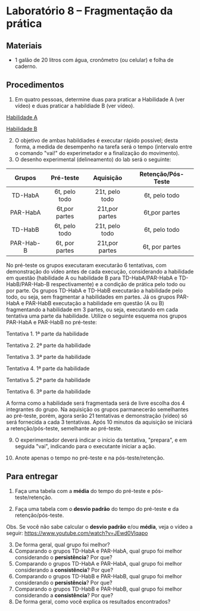 # Laboratório 8 – Fragmentação da prática 

## Materiais
- 1 galão de 20 litros com água, cronômetro (ou celular) e folha de caderno.
## Procedimentos 
1. Em quatro pessoas, determine duas para praticar a Habilidade A (ver vídeo) e duas praticar a habildiade B (ver vídeo).

[Habilidade A](https://youtube.com/shorts/qMHxcXy-AqQ)

[Habilidade B](https://youtu.be/rye73646a0A)
   
2. O objetivo de ambas habildiades é executar rápido possível; desta forma, a medida de desempenho na tarefa será o tempo (intervalo entre o comando "vai!" do experimetador e a finalização do movimento). 
3. O desenho experimental (delineamento) do lab será o seguinte:

| Grupos | Pré-teste| Aquisição | Retenção/Pós-Teste |
|:-----------:|:-----------:|:-----------:|:-----------:|
|TD-HabA | 6t, pelo todo| 21t, pelo todo | 6t, pelo todo|
|PAR-HabA| 6t,por partes | 21t,por partes  |6t,por partes|
|TD-HabB | 6t, pelo todo| 21t, pelo todo  |6t, pelo todo|
|PAR-Hab-B | 6t, por partes| 21t,por partes |6t, por partes|


No pré-teste os grupos executaram executarão 6 tentativas, com demonstração do vídeo antes de cada execução, considerando a habilidade em questão (habilidade A ou habilidade B para TD-HabA/PAR-HabA e TD-HabB/PAR-Hab-B respectivamente) e a condição de prática pelo todo ou por parte. Os grupos TD-HabA e TD-HabB executarão a habilidade pelo todo, ou seja, sem fragmentar a habilidades em partes. Já os grupos PAR-HabA e PAR-HabB executação a habilidade em questão (A ou B) fragmentando a habilidade em 3 partes, ou seja, executando em cada tentativa uma parte da habilidade. Utilize o seguinte esquema nos grupos PAR-HabA e PAR-HabB no pré-teste:

Tentativa 1. 1ª parte da habilidade

Tentativa 2.  2ª parte da habilidade

Tentativa 3. 3ª parte da habilidade

Tentativa 4. 1ª parte da habilidade

Tentativa 5.  2ª parte da habilidade

Tentativa 6. 3ª parte da habilidade

A forma como a habilidade será fragmentada será de livre escolha dos 4 integrantes do grupo. Na aquisição os grupos parmanecerão semelhantes ao pré-teste, porém, agora serão 21 tentativas e demonstração (vídeo) só será fornecida a cada 3 tentativas. Após 10 minutos da aquisição se iniciará a retenção/pós-teste, semelhante ao pré-teste.

9. O experimentador deverá  indicar o início da tentativa, "prepara", e em seguida "vai", indicando para o executante iniciar a ação.

10. Anote apenas o tempo no pré-teste e na pós-teste/retenção.

## Para entregar
1. Faça uma tabela com a **média** do tempo do pré-teste e pós-teste/retenção.

2. Faça uma tabela com o **desvio padrão** do tempo do pré-teste e da retenção/pós-teste.

Obs. Se você não sabe calcular o **desvio padrão** e/ou **média**, veja o vídeo a seguir: https://www.youtube.com/watch?v=JEwd0Vlqapo

3. De forma geral, qual grupo foi melhor?
4. Comparando o grupos TD-HabA e PAR-HabA, qual grupo foi melhor considerando o **persistência**? Por que?
5. Comparando o grupos TD-HabA e PAR-HabA, qual grupo foi melhor considerando a **consistência**? Por que?
6. Comparando o grupos TD-HabB e PAR-HabB, qual grupo foi melhor considerando o **persistência**? Por que?
5. Comparando o grupos TD-HabB e PAR-HabB, qual grupo foi melhor considerando a **consistência**? Por que?
7. De forma geral, como você explica os resultados encontrados?
